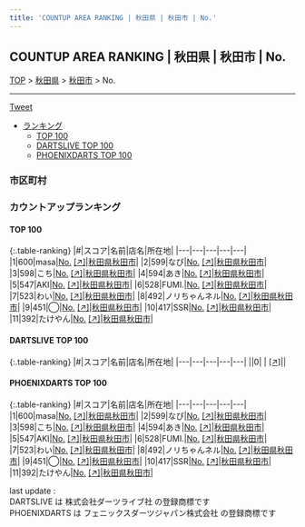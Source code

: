 ```yaml
---
title: 'COUNTUP AREA RANKING | 秋田県 | 秋田市 | No.'
---
```

## COUNTUP AREA RANKING | 秋田県 | 秋田市 | No.

[TOP](/darts/rank/) > [秋田県](/darts/rank/秋田県/) > [秋田市](/darts/rank/秋田県/秋田市/) > No.

___

<a href="https://twitter.com/share?ref_src=twsrc%5Etfw" data-text="COUNTUP AREA RANKING | 秋田県秋田市No." class="twitter-share-button" data-hashtags="DARTSLIVE,PHOENIXDARTS,darts,ダーツ" data-show-count="false">Tweet</a>

* [ランキング](#カウントアップランキング)
    * [TOP 100](#top-100)
    * [DARTSLIVE TOP 100](#dartslive-top-100)
    * [PHOENIXDARTS TOP 100](#phoenixdarts-top-100)

### 市区町村

<ul>

</ul>

### カウントアップランキング

#### TOP 100



{:.table-ranking}
|#|スコア|名前|店名|所在地|
|---|---|---|---|---|
|1|600|<span class="rank-name-pd">masa</span>|<a href="/darts/rank/shops/88122.html">No.</a> <a href="https://vs.phoenixdarts.com/jp/shop/shopDetailInfo/s_88122?s_seq=88122">[↗]</a>|<a href="/darts/rank/秋田県/秋田市">秋田県秋田市</a>|
|2|599|<span class="rank-name-pd">なぴ</span>|<a href="/darts/rank/shops/88122.html">No.</a> <a href="https://vs.phoenixdarts.com/jp/shop/shopDetailInfo/s_88122?s_seq=88122">[↗]</a>|<a href="/darts/rank/秋田県/秋田市">秋田県秋田市</a>|
|3|598|<span class="rank-name-pd">こち</span>|<a href="/darts/rank/shops/88122.html">No.</a> <a href="https://vs.phoenixdarts.com/jp/shop/shopDetailInfo/s_88122?s_seq=88122">[↗]</a>|<a href="/darts/rank/秋田県/秋田市">秋田県秋田市</a>|
|4|594|<span class="rank-name-pd">あき</span>|<a href="/darts/rank/shops/88122.html">No.</a> <a href="https://vs.phoenixdarts.com/jp/shop/shopDetailInfo/s_88122?s_seq=88122">[↗]</a>|<a href="/darts/rank/秋田県/秋田市">秋田県秋田市</a>|
|5|547|<span class="rank-name-pd">AKI</span>|<a href="/darts/rank/shops/88122.html">No.</a> <a href="https://vs.phoenixdarts.com/jp/shop/shopDetailInfo/s_88122?s_seq=88122">[↗]</a>|<a href="/darts/rank/秋田県/秋田市">秋田県秋田市</a>|
|6|528|<span class="rank-name-pd">FUMI.</span>|<a href="/darts/rank/shops/88122.html">No.</a> <a href="https://vs.phoenixdarts.com/jp/shop/shopDetailInfo/s_88122?s_seq=88122">[↗]</a>|<a href="/darts/rank/秋田県/秋田市">秋田県秋田市</a>|
|7|523|<span class="rank-name-pd">わい</span>|<a href="/darts/rank/shops/88122.html">No.</a> <a href="https://vs.phoenixdarts.com/jp/shop/shopDetailInfo/s_88122?s_seq=88122">[↗]</a>|<a href="/darts/rank/秋田県/秋田市">秋田県秋田市</a>|
|8|492|<span class="rank-name-pd">ノリちゃんネル</span>|<a href="/darts/rank/shops/88122.html">No.</a> <a href="https://vs.phoenixdarts.com/jp/shop/shopDetailInfo/s_88122?s_seq=88122">[↗]</a>|<a href="/darts/rank/秋田県/秋田市">秋田県秋田市</a>|
|9|451|<span class="rank-name-pd">◯</span>|<a href="/darts/rank/shops/88122.html">No.</a> <a href="https://vs.phoenixdarts.com/jp/shop/shopDetailInfo/s_88122?s_seq=88122">[↗]</a>|<a href="/darts/rank/秋田県/秋田市">秋田県秋田市</a>|
|10|417|<span class="rank-name-pd">SSR</span>|<a href="/darts/rank/shops/88122.html">No.</a> <a href="https://vs.phoenixdarts.com/jp/shop/shopDetailInfo/s_88122?s_seq=88122">[↗]</a>|<a href="/darts/rank/秋田県/秋田市">秋田県秋田市</a>|
|11|392|<span class="rank-name-pd">たけやん</span>|<a href="/darts/rank/shops/88122.html">No.</a> <a href="https://vs.phoenixdarts.com/jp/shop/shopDetailInfo/s_88122?s_seq=88122">[↗]</a>|<a href="/darts/rank/秋田県/秋田市">秋田県秋田市</a>|


#### DARTSLIVE TOP 100



{:.table-ranking}
|#|スコア|名前|店名|所在地|
|---|---|---|---|---|
||0|<span class="rank-name-dl"> </span>|<a href="/darts/rank/shops/.html"></a> <a href="">[↗]</a>|<a href="/darts/rank//"></a>|


#### PHOENIXDARTS TOP 100



{:.table-ranking}
|#|スコア|名前|店名|所在地|
|---|---|---|---|---|
|1|600|<span class="rank-name-pd">masa</span>|<a href="/darts/rank/shops/88122.html">No.</a> <a href="https://vs.phoenixdarts.com/jp/shop/shopDetailInfo/s_88122?s_seq=88122">[↗]</a>|<a href="/darts/rank/秋田県/秋田市">秋田県秋田市</a>|
|2|599|<span class="rank-name-pd">なぴ</span>|<a href="/darts/rank/shops/88122.html">No.</a> <a href="https://vs.phoenixdarts.com/jp/shop/shopDetailInfo/s_88122?s_seq=88122">[↗]</a>|<a href="/darts/rank/秋田県/秋田市">秋田県秋田市</a>|
|3|598|<span class="rank-name-pd">こち</span>|<a href="/darts/rank/shops/88122.html">No.</a> <a href="https://vs.phoenixdarts.com/jp/shop/shopDetailInfo/s_88122?s_seq=88122">[↗]</a>|<a href="/darts/rank/秋田県/秋田市">秋田県秋田市</a>|
|4|594|<span class="rank-name-pd">あき</span>|<a href="/darts/rank/shops/88122.html">No.</a> <a href="https://vs.phoenixdarts.com/jp/shop/shopDetailInfo/s_88122?s_seq=88122">[↗]</a>|<a href="/darts/rank/秋田県/秋田市">秋田県秋田市</a>|
|5|547|<span class="rank-name-pd">AKI</span>|<a href="/darts/rank/shops/88122.html">No.</a> <a href="https://vs.phoenixdarts.com/jp/shop/shopDetailInfo/s_88122?s_seq=88122">[↗]</a>|<a href="/darts/rank/秋田県/秋田市">秋田県秋田市</a>|
|6|528|<span class="rank-name-pd">FUMI.</span>|<a href="/darts/rank/shops/88122.html">No.</a> <a href="https://vs.phoenixdarts.com/jp/shop/shopDetailInfo/s_88122?s_seq=88122">[↗]</a>|<a href="/darts/rank/秋田県/秋田市">秋田県秋田市</a>|
|7|523|<span class="rank-name-pd">わい</span>|<a href="/darts/rank/shops/88122.html">No.</a> <a href="https://vs.phoenixdarts.com/jp/shop/shopDetailInfo/s_88122?s_seq=88122">[↗]</a>|<a href="/darts/rank/秋田県/秋田市">秋田県秋田市</a>|
|8|492|<span class="rank-name-pd">ノリちゃんネル</span>|<a href="/darts/rank/shops/88122.html">No.</a> <a href="https://vs.phoenixdarts.com/jp/shop/shopDetailInfo/s_88122?s_seq=88122">[↗]</a>|<a href="/darts/rank/秋田県/秋田市">秋田県秋田市</a>|
|9|451|<span class="rank-name-pd">◯</span>|<a href="/darts/rank/shops/88122.html">No.</a> <a href="https://vs.phoenixdarts.com/jp/shop/shopDetailInfo/s_88122?s_seq=88122">[↗]</a>|<a href="/darts/rank/秋田県/秋田市">秋田県秋田市</a>|
|10|417|<span class="rank-name-pd">SSR</span>|<a href="/darts/rank/shops/88122.html">No.</a> <a href="https://vs.phoenixdarts.com/jp/shop/shopDetailInfo/s_88122?s_seq=88122">[↗]</a>|<a href="/darts/rank/秋田県/秋田市">秋田県秋田市</a>|
|11|392|<span class="rank-name-pd">たけやん</span>|<a href="/darts/rank/shops/88122.html">No.</a> <a href="https://vs.phoenixdarts.com/jp/shop/shopDetailInfo/s_88122?s_seq=88122">[↗]</a>|<a href="/darts/rank/秋田県/秋田市">秋田県秋田市</a>|


<div class="footer border-top border-gray-light mt-5 pt-3 text-right text-gray">
    last update : <span style="font-weight: italic" id="foot_last_modified"></span><br />
    DARTSLIVE は 株式会社ダーツライブ社 の登録商標です<br />
    PHOENIXDARTS は フェニックスダーツジャパン株式会社 の登録商標です<br />
</div>

<script src="https://cdnjs.cloudflare.com/ajax/libs/jquery.tablesorter/2.31.3/js/jquery.tablesorter.min.js" integrity="sha512-qzgd5cYSZcosqpzpn7zF2ZId8f/8CHmFKZ8j7mU4OUXTNRd5g+ZHBPsgKEwoqxCtdQvExE5LprwwPAgoicguNg==" crossorigin="anonymous" referrerpolicy="no-referrer"></script>
<link rel="stylesheet" href="https://cdnjs.cloudflare.com/ajax/libs/jquery.tablesorter/2.31.3/css/theme.default.min.css" integrity="sha512-wghhOJkjQX0Lh3NSWvNKeZ0ZpNn+SPVXX1Qyc9OCaogADktxrBiBdKGDoqVUOyhStvMBmJQ8ZdMHiR3wuEq8+w==" crossorigin="anonymous" referrerpolicy="no-referrer" />
<script>
$(function() {
    $(".table-ranking").tablesorter({sortList:[[0, 0]]});
    $("#foot_last_modified").text(formatDate(new Date(document.lastModified), 'yyyy-MM-dd HH:mm:ss'));
});
</script>

<script async src="https://platform.twitter.com/widgets.js" charset="utf-8"></script>